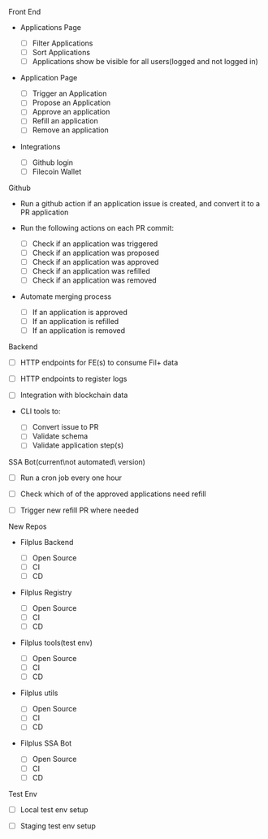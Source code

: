 Front End
  - Applications Page

    - [ ] Filter Applications
    - [ ] Sort Applications
    - [ ] Applications show be visible for all users(logged and not logged in)

  - Application Page

    - [ ] Trigger an Application
    - [ ] Propose an Application
    - [ ] Approve an application
    - [ ] Refill an application
    - [ ] Remove an application

  - Integrations

    - [ ] Github login
    - [ ] Filecoin Wallet

Github
  - Run a github action if an application issue is created, and
    convert it to a PR application

  - Run the following actions on each PR commit:

    - [ ] Check if an application was triggered
    - [ ] Check if an application was proposed
    - [ ] Check if an application was approved
    - [ ] Check if an application was refilled
    - [ ] Check if an application was removed

  - Automate merging process

    - [ ] If an application is approved
    - [ ] If an application is refilled
    - [ ] If an application is removed

Backend

  - [ ] HTTP endpoints for FE(s) to consume Fil+ data

  - [ ] HTTP endpoints to register logs

  - [ ] Integration with blockchain data

  - CLI tools to:

    - [ ] Convert issue to PR
    - [ ] Validate schema
    - [ ] Validate application step(s)

SSA Bot(current\not automated\ version)

  - [ ] Run a cron job every one hour

  - [ ] Check which of of the approved applications need refill

  - [ ] Trigger new refill PR where needed

New Repos
  - Filplus Backend

    - [ ] Open Source
    - [ ] CI
    - [ ] CD
  - Filplus Registry

    - [ ] Open Source
    - [ ] CI
    - [ ] CD
  - Filplus tools(test env)

    - [ ] Open Source
    - [ ] CI
    - [ ] CD
  - Filplus utils

    - [ ] Open Source
    - [ ] CI
    - [ ] CD
  - Filplus SSA Bot

    - [ ] Open Source
    - [ ] CI
    - [ ] CD

Test Env

  - [ ] Local test env setup
  - [ ] Staging test env setup




